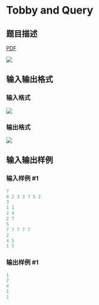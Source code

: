 # Tobby and Query

## 题目描述

[problemUrl]: https://uva.onlinejudge.org/index.php?option=com_onlinejudge&Itemid=8&category=866&page=show_problem&problem=4993

[PDF](https://uva.onlinejudge.org/external/130/p13095.pdf)

![](https://cdn.luogu.com.cn/upload/vjudge_pic/UVA13095/f4823f806c11ed2049d2f681ae927ea9164cf044.png)

## 输入输出格式

### 输入格式

![](https://cdn.luogu.com.cn/upload/vjudge_pic/UVA13095/9ac512de468d5ecf2dcbc66868730d3201cad652.png)

### 输出格式

![](https://cdn.luogu.com.cn/upload/vjudge_pic/UVA13095/601231d7e3217ea6018490eb627384b88e3bc884.png)

## 输入输出样例

### 输入样例 #1

```cpp
7
0 2 3 3 7 5 2
3
1 1
2 4
2 7
5
7 7 7 7 7
2
4 5
1 5
```


### 输出样例 #1

```cpp
1
2
4
1
1
```


